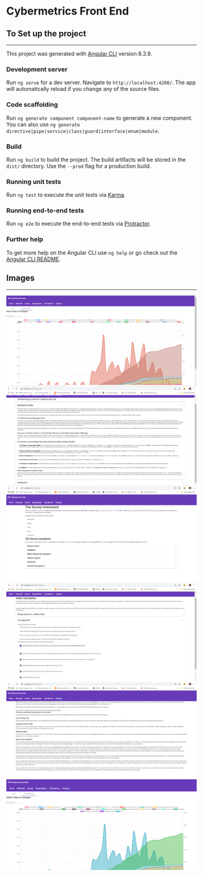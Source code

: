 # Cybermetrics Front End

## To Set up the project
-------------------------
This project was generated with [Angular CLI](https://github.com/angular/angular-cli) version 8.3.9.

### Development server

Run `ng serve` for a dev server. Navigate to `http://localhost:4200/`. The app will automatically reload if you change any of the source files.

### Code scaffolding

Run `ng generate component component-name` to generate a new component. You can also use `ng generate directive|pipe|service|class|guard|interface|enum|module`.

### Build

Run `ng build` to build the project. The build artifacts will be stored in the `dist/` directory. Use the `--prod` flag for a production build.

### Running unit tests

Run `ng test` to execute the unit tests via [Karma](https://karma-runner.github.io).

### Running end-to-end tests

Run `ng e2e` to execute the end-to-end tests via [Protractor](http://www.protractortest.org/).

### Further help

To get more help on the Angular CLI use `ng help` or go check out the [Angular CLI README](https://github.com/angular/angular-cli/blob/master/README.md).

## Images
----------
![Landing Page](images_for_readme/1.PNG)
![header image](images_for_readme/2.PNG)
![header image](images_for_readme/3.PNG)
![header image](images_for_readme/4.PNG)
![header image](images_for_readme/5.PNG)
![header image](images_for_readme/6.PNG)
